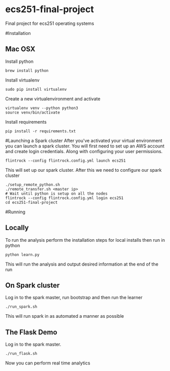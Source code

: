 # ecs251-final-project
Final project for ecs251 operating systems

#Installation
## Mac OSX
Install python

    brew install python

Install virtualenv

    sudo pip install virtualenv

Create a new virtualenvironment and activate

    virtualenv venv --python python3
    source venv/bin/activate

Install requirements

    pip install -r requirements.txt


#Launching a Spark cluster
After you've activated your virtual environment you can launch a spark cluster.
You will first need to set up an AWS account and create login credentials. Along
with configuring your user permissions.

    flintrock --config flintrock.config.yml launch ecs251

This will set up our spark cluster. After this we need to configure our spark
cluster

    ./setup_remote_python.sh
    ./remote_transfer.sh <master ip>
    # Wait until python is setup on all the nodes
    flintrock --config flintrock.config.yml login ecs251
    cd ecs251-final-project

#Running
## Locally
To run the analysis perform the installation steps for local installs then run in python

    python learn.py

This will run the analysis and output desired information at the end of the run

## On Spark cluster
Log in to the spark master, run bootstrap and then run the learner

    ./run_spark.sh

This will run spark in as automated a manner as possible

## The Flask Demo
Log in to the spark master.

    ./run_flask.sh

Now you can perform real time analytics
